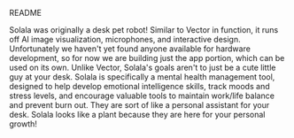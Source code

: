 README

Solala was originally a desk pet robot! Similar to Vector in function, it runs off AI image visualization, microphones, and interactive design. Unfortunately we haven't yet found anyone available for hardware development, so for now we are building just the app portion, which can be used on its own. Unlike Vector, Solala's goals aren't to just be a cute little guy at your desk. Solala is specifically a mental health management tool, designed to help develop emotional intelligence skills, track moods and stress levels, and encourage valuable tools to maintain work/life balance and prevent burn out. They are sort of like a personal assistant for your desk. Solala looks like a plant because they are here for your personal growth!
